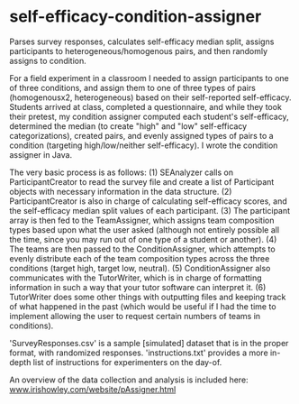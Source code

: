 # self-efficacy-condition-assigner
Parses survey responses, calculates self-efficacy median split, assigns participants to heterogeneous/homogenous pairs, and then randomly assigns to condition.

For a field experiment in a classroom I needed to assign participants to one of three conditions, and assign them to one of three types of pairs (homogenousx2, heterogeneous) based on their self-reported self-efficacy. Students arrived at class, completed a questionnaire, and while they took their pretest, my condition assigner computed each student's self-efficacy, determined the median (to create "high" and "low" self-efficacy categorizations), created pairs, and evenly assigned types of pairs to a condition (targeting high/low/neither self-efficacy). I wrote the condition assigner in Java.

The very basic process is as follows: 
(1) SEAnalyzer calls on ParticipantCreator to read the survey file and create a list of Participant objects with necessary information in the data structure. 
(2) ParticipantCreator is also in charge of calculating self-efficacy scores, and the self-efficacy median split values of each participant. 
(3) The participant array is then fed to the TeamAssigner, which assigns team composition types based upon what the user asked (although not entirely possible all the time, since you may run out of one type of a student or another). 
(4) The teams are then passed to the ConditionAssigner, which attempts to evenly distribute each of the team composition types across the three conditions (target high, target low, neutral). 
(5) ConditionAssigner also communicates with the TutorWriter, which is in charge of formatting information in such a way that your tutor software can interpret it. 
(6) TutorWriter does some other things with outputting files and keeping track of what happened in the past (which would be useful if I had the time to implement allowing the user to request certain numbers of teams in conditions). 

'SurveyResponses.csv' is a sample [simulated] dataset that is in the proper format, with randomized responses. 
'instructions.txt' provides a more in-depth list of instructions for experimenters on the day-of.

An overview of the data collection and analysis is included here: www.irishowley.com/website/pAssigner.html
